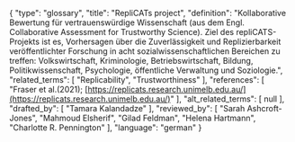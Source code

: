 {
    "type": "glossary",
    "title": "RepliCATs project",
    "definition": "Kollaborative Bewertung für vertrauenswürdige Wissenschaft (aus dem Engl. Collaborative Assessment for Trustworthy Science). Ziel des repliCATS-Projekts ist es, Vorhersagen über die Zuverlässigkeit und Replizierbarkeit veröffentlichter Forschung in acht sozialwissenschaftlichen Bereichen zu treffen: Volkswirtschaft, Kriminologie, Betriebswirtschaft, Bildung, Politikwissenschaft, Psychologie, öffentliche Verwaltung und Soziologie.",
    "related_terms": [
        "Replicability",
        "Trustworthiness"
    ],
    "references": [
        "Fraser et al.(2021); [https://replicats.research.unimelb.edu.au/](https://replicats.research.unimelb.edu.au/)"
    ],
    "alt_related_terms": [
        null
    ],
    "drafted_by": [
        "Tamara Kalandadze"
    ],
    "reviewed_by": [
        "Sarah Ashcroft-Jones",
        "Mahmoud Elsherif",
        "Gilad Feldman",
        "Helena Hartmann",
        "Charlotte R. Pennington"
    ],
    "language": "german"
}